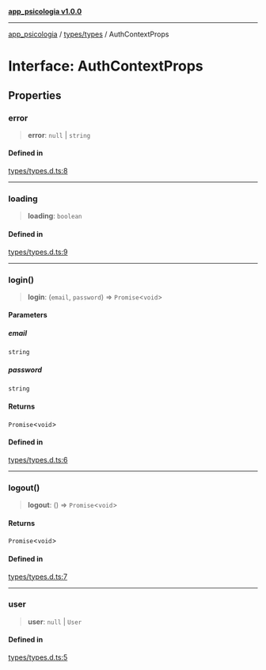 [**app_psicologia v1.0.0**](../../../README.md)

***

[app_psicologia](../../../modules.md) / [types/types](../README.md) / AuthContextProps

# Interface: AuthContextProps

## Properties

### error

> **error**: `null` \| `string`

#### Defined in

[types/types.d.ts:8](https://github.com/XxtbmfxX/app_psicologia/blob/da762f4f9225edbb02c8e13dfe2f9bc7ae75eef5/types/types.d.ts#L8)

***

### loading

> **loading**: `boolean`

#### Defined in

[types/types.d.ts:9](https://github.com/XxtbmfxX/app_psicologia/blob/da762f4f9225edbb02c8e13dfe2f9bc7ae75eef5/types/types.d.ts#L9)

***

### login()

> **login**: (`email`, `password`) => `Promise`\<`void`\>

#### Parameters

##### email

`string`

##### password

`string`

#### Returns

`Promise`\<`void`\>

#### Defined in

[types/types.d.ts:6](https://github.com/XxtbmfxX/app_psicologia/blob/da762f4f9225edbb02c8e13dfe2f9bc7ae75eef5/types/types.d.ts#L6)

***

### logout()

> **logout**: () => `Promise`\<`void`\>

#### Returns

`Promise`\<`void`\>

#### Defined in

[types/types.d.ts:7](https://github.com/XxtbmfxX/app_psicologia/blob/da762f4f9225edbb02c8e13dfe2f9bc7ae75eef5/types/types.d.ts#L7)

***

### user

> **user**: `null` \| `User`

#### Defined in

[types/types.d.ts:5](https://github.com/XxtbmfxX/app_psicologia/blob/da762f4f9225edbb02c8e13dfe2f9bc7ae75eef5/types/types.d.ts#L5)
